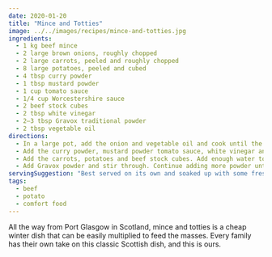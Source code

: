 ```yaml
---
date: 2020-01-20
title: "Mince and Totties"
image: ../../images/recipes/mince-and-totties.jpg
ingredients:
  - 1 kg beef mince
  - 2 large brown onions, roughly chopped
  - 2 large carrots, peeled and roughly chopped
  - 8 large potatoes, peeled and cubed
  - 4 tbsp curry powder
  - 1 tbsp mustard powder
  - 1 cup tomato sauce
  - 1/4 cup Worcestershire sauce
  - 2 beef stock cubes
  - 2 tbsp white vinegar
  - 2–3 tbsp Gravox traditional powder
  - 2 tbsp vegetable oil
directions:
  - In a large pot, add the onion and vegetable oil and cook until the onions are soft and translucent. Add the beef mince and cook until browned, breaking it up at you go.
  - Add the curry powder, mustard powder tomato sauce, white vinegar and Worcestershire sauce and stir to combine.
  - Add the carrots, potatoes and beef stock cubes. Add enough water to cover everything. Simmer over a low-medium flame for 30–40 minutes, or until the vegetables are soft and cooked through.
  - Add Gravox powder and stir through. Continue adding more powder until sauce has thickened to the desired consistency. Add salt, pepper and more of any previously used ingredient to taste.
servingSuggestion: "Best served on its own and soaked up with some fresh, buttered crusty bread. Alternatively, keep the potatoes separate and mash them as a side dish instead."
tags:
  - beef
  - potato
  - comfort food
---
```


All the way from Port Glasgow in Scotland, mince and totties is a cheap winter dish that can be easily multiplied to feed the masses. Every family has their own take on this classic Scottish dish, and this is ours.
